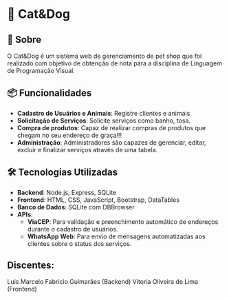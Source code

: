 # 🐾 Cat&Dog 

## 🚀 Sobre
O Cat&Dog é um sistema web de gerenciamento de pet shop que foi realizado com objetivo de obtenção de nota para a disciplina de Linguagem de Programação Visual.


## 📦 Funcionalidades

- **Cadastro de Usuários e Animais**: Registre clientes e animais
- **Solicitação de Serviços**: Solicite serviços como banho, tosa.
- **Compra de produtos**: Capaz de realizar compras de produtos que chegam no seu endereço de graça!!!
- **Administração**: Administradores são capazes de gerenciar, editar, excluir e finalizar serviços através de uma tabela.

## 🛠️ Tecnologias Utilizadas

- **Backend**: Node.js, Express, SQLite
- **Frontend**: HTML, CSS, JavaScript, Bootstrap, DataTables
- **Banco de Dados**: SQLite com DBBrowser
- **APIs**:
  - **ViaCEP**: Para validação e preenchimento automático de endereços durante o cadastro de usuários.
  - **WhatsApp Web**: Para envio de mensagens automatizadas aos clientes sobre o status dos serviços.


## Discentes:
Luis Marcelo Fabricio Guimarães (Backend)
Vitoria Oliveira de Lima (Frontend)


